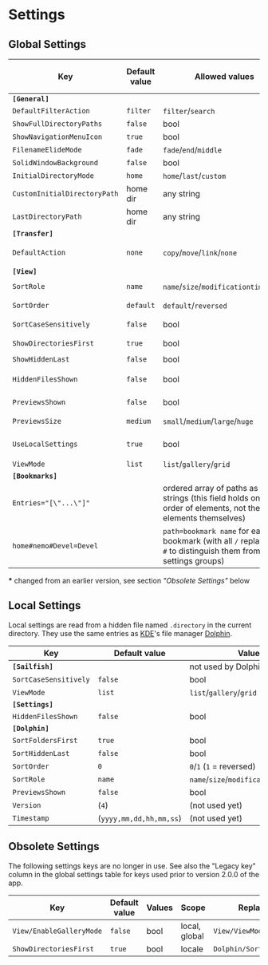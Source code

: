 <!--
SPDX-FileCopyrightText: 2020-2022 Mirian Margiani

SPDX-License-Identifier: GFDL-1.3-or-later
-->

# Settings

## Global Settings

| Key                                | Default value | Allowed values                                | Legacy key (in `[General]`)  | Introduced in
|------------------------------------|---------------|-----------------------------------------------|------------------------------|--------------
| **`[General]`**                    |               |                                               |                              |
| `DefaultFilterAction`              | `filter`      | `filter`/`search`                             |                              |
| `ShowFullDirectoryPaths`           | `false`       | bool                                          |                              |
| `ShowNavigationMenuIcon`           | `true`        | bool                                          |                              |
| `FilenameElideMode`                | `fade`        | `fade`/`end`/`middle`                         |                              |
| `SolidWindowBackground`            | `false`       | bool                                          |                              |
| `InitialDirectoryMode`             | `home`        | `home`/`last`/`custom`                        |                              |
| `CustomInitialDirectoryPath`       | home dir      | any string                                    |                              |
| `LastDirectoryPath`                | home dir      | any string                                    |                              |
| **`[Transfer]`**                   |               |                                               |                              |
| `DefaultAction`                    | `none`        | `copy`/`move`/`link`/`none`                   | `default-transfer-action`    |
| **`[View]`**                       |               |                                               |                              |
| `SortRole`                         | `name`        | `name`/`size`/`modificationtime`/`type`       | `listing-sort-by`            |
| `SortOrder`                        | `default`     | `default`/`reversed`                          | `listing-order`              |
| `SortCaseSensitively`              | `false`       | bool                                          | `sort-case-sensitive`        |
| `ShowDirectoriesFirst`             | `true`        | bool                                          | `show-dirs-first`            |
| `ShowHiddenLast`                   | `false`       | bool                                          |                              |
| `HiddenFilesShown`                 | `false`       | bool                                          | `show-hidden-files`          |
| `PreviewsShown`                    | `false`       | bool                                          | `show-thumbnails`            |
| `PreviewsSize`                     | `medium`      | `small`/`medium`/`large`/`huge`               | `thumbnails-size`            |
| `UseLocalSettings`                 | `true`        | bool                                          | `use-local-view-settings`    |
| `ViewMode`                         | `list`        | `list`/`gallery`/`grid`                       |                              | 2.5.0*
| **`[Bookmarks]`**                  |               |                                               |                              |
| `Entries="[\"...\"]"`              |               | ordered array of paths as JSON strings (this field holds only the order of elements, not the elements themselves) | `bookmark-entries` |
| `home#nemo#Devel=Devel`            |               | `path=bookmark name` for each bookmark (with all `/` replaced by `#` to distinguish them from settings groups) | |

**\*** changed from an earlier version, see section *"Obsolete Settings"* below

## Local Settings

Local settings are read from a hidden file named `.directory` in the current directory.
They use the same entries as [KDE](https://kde.org)'s file manager
[Dolphin](https://apps.kde.org/en/dolphin).

| Key                                | Default value | Values
|------------------------------------|---------------|-----------------------------------------------
| **`[Sailfish]`**                   |               | not used by Dolphin
| `SortCaseSensitively`              | `false`       | bool
| `ViewMode`                         | `list`        | `list`/`gallery`/`grid`
| **`[Settings]`**                   |               |
| `HiddenFilesShown`                 | `false`       | bool
| **`[Dolphin]`**                    |               |
| `SortFoldersFirst`                 | `true`        | bool
| `SortHiddenLast`                   | `false`       | bool
| `SortOrder`                        | `0`           | `0`/`1` (`1` = reversed)
| `SortRole`                         | `name`        | `name`/`size`/`modificationtime`/`type`
| `PreviewsShown`                    | `false`       | bool
| `Version`                          | (`4`)         | (not used yet)
| `Timestamp`                        | (`yyyy,mm,dd,hh,mm,ss`) | (not used yet)


## Obsolete Settings

The following settings keys are no longer in use. See also the "Legacy key"
column in the global settings table for keys used prior to version 2.0.0 of the app.

| Key                                | Default value | Values                   | Scope         | Replaced by                 | Introduced in
|------------------------------------|---------------|--------------------------|---------------|-----------------------------|--------------
| `View/EnableGalleryMode`           | `false`       | bool                     | local, global | `View/ViewMode`             | 2.5.0
| `ShowDirectoriesFirst`             | `true`        | bool                     | locale        | `Dolphin/SortFoldersFirst`  | 2.5.2
